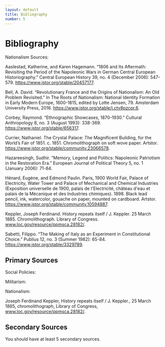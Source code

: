 ```yaml
---
layout: default
title: Bibliography
number: 5
---
```


# Bibliography

Nationalism Sources:

Aaslestad, Katherine, and Karen Hagemann. “1806 and Its Aftermath: Revisiting the Period of the Napoleonic Wars in German Central European Historiography.” Central European History 39, no. 4 (December 2006): 547-579. https://www.jstor.org/stable/20457177.

Bell, A. David. “Revolutionary France and the Origins of Nationalism: An Old Problem Revisited.” In The Roots of Nationalism: National Identity Formation in Early Modern Europe, 1600-1815, edited by Lotte Jensen, 79. Amsterdam University Press, 2016. https://www.jstor.org/stable/j.ctv8pzcpr.6.

Corbey, Raymond. “Ethnographic Showcases, 1870-1930.” Cultural Anthropology 8, no. 3 (August 1993): 338-369. https://www.jstor.org/stable/656317.

Currier, Nathaniel. The Crystal Palace: The Magnificent Building, for the World’s Fair of 1851. c. 1851. Chromolithograph on soft wove paper. Artstor. https://www.jstor.org/stable/community.23066578.

Hazareesingh, Sudhir. “Memory, Legend and Politics: Napoleonic Patriotism in the Restoration Era.” European Journal of Political Theory 5, no. 1 (January 2006): 71-84.

Hénard, Eugène, and Edmond Paulin. Paris, 1900 World Fair, Palace of Electricity, Water Tower and Palace of Mechanical and Chemical Industries (Exposition universelle de 1900, palais de l'Electricité, château d'eau et palais de la Mécanique et des Industries chimiques). 1898. Black lead pencil, ink, watercolor, gouache on paper, mounted on cardboard. Artstor. https://www.jstor.org/stable/community.10594887.

Keppler, Joseph Ferdinand. History repeats itself / J. Keppler. 25 March 1885. Chromolithograph. Library of Congress. www.loc.gov/resource/ppmsca.28182/.

Sabetti, Filippo. “The Making of Italy as an Experiment in Constitutional Choice.” Publius 12, no. 3 (Summer 1982): 65-84. https://www.jstor.org/stable/3329789. 

## Primary Sources

Social Policies:

Militarism:

Nationalism:

Joseph Ferdinand Keppler, History repeats itself / J. Keppler., 25 March 1885, chromolithograph, Library of Congress, www.loc.gov/resource/ppmsca.28182/.



## Secondary Sources

You should have at least 5 secondary sources.
